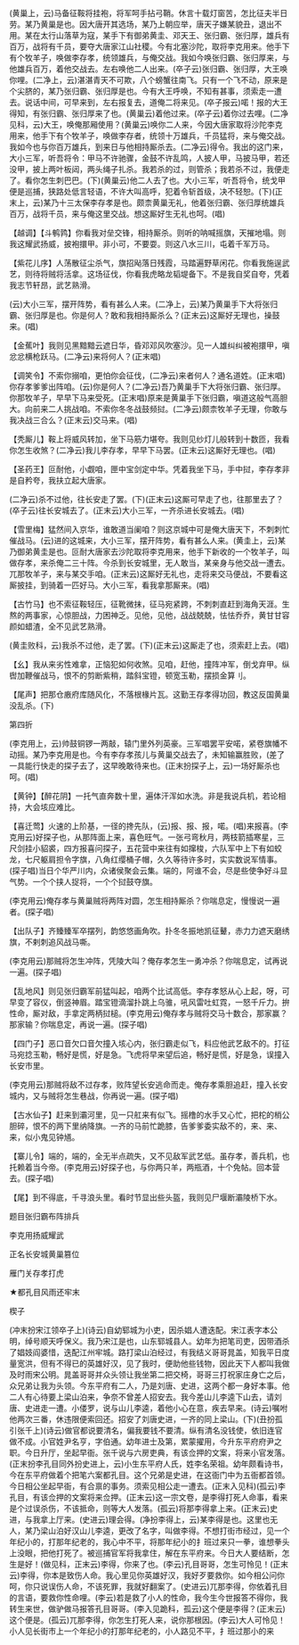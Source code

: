 <!-- { "loadSidebar": true } -->
(黄巢上，云)马备征鞍将挂袍，将军呵手拈弓鞘。休言十载灯窗苦，怎比征夫半日劳。某乃黄巢是也。因大唐开其选场，某乃上朝应举，唐天子嫌某貌丑，退出不用。某在太行山落草为寇，某手下有御弟黄圭、邓天王、张归霸、张归厚，雄兵有百万，战将有千员，要夺大唐家江山社稷。今有北塞沙陀，取将李克用来。他手下有个牧羊子，唤做李存孝，统领雄兵，与俺交战。我如今唤张归霸、张归厚来，与他雄兵百万，着他交战去。左右唤他二人出来。(卒子云)张归霸、张归厚，大王唤你哩。(二净上，云)湛湛青天不可欺，八个螃蟹往南飞。只有一个飞不动，原来是个尖脐的，某乃张归霸、张归厚是也。今有大王呼唤，不知有甚事，须索走一遭去。说话中间，可早来到，左右报复去，道俺二将来见。(卒子报云)喏！报的大王得知，有张归霸、张归厚来了也。(黄巢云)着他过来。(卒子云)着你过去哩。(二净见科，云)大王，唤俺那厢使用？(黄巢云)唤你二人来，今因大唐家取将沙陀李克用来，他手下有个牧羊子，唤做李存者，统领十万雄兵，千员猛将，来与俺交战。我如今也与你百万雄兵，到来日与他相持厮杀去。(二净云)得令。我出的这门来，大小三军，听吾将令：甲马不许驰骤，金鼓不许乱鸣，人披人甲，马披马甲，若还没甲，披上两叶板闼，两头绳子扎杀。我若杀的过，则管杀；我若杀不过，我便走了。看你怎生刺巴巴。(下)(黄巢云)他二人去了也。大小三军，听吾将令，统戈甲便是巡捕，狭路处低言轻语，不许大叫高呼，犯着令斩首级，决不轻恕。(下)(正末上，云)某乃十三太保李存孝是也。颇柰黄巢无礼，他着张归霸、张归厚统雄兵百万，战将千员，来与俺这里交战。想这厮好生无礼也呵。(唱)

【越调】【斗鹌鹑】你看我对垒交锋，相持厮杀。则听的呐喊摇旗，天摧地塌。则我这耀武扬威，披袍擐甲。非小可，不要耍。则这八水三川，屯着千军万马。

【紫花儿序】人荡散征尘杀气，旗招飐落日残霞，马踏遍野草闲花。你看我施逞武艺，则待将贼将活拿。这场征伐，你看我虎略龙韬堤备下。不是我自奖自夸，凭着我志节轩昂，武艺熟滑。

(云)大小三军，摆开阵势，看有甚么人来。(二净上，云)某乃黄巢手下大将张归霸、张归厚是也。你是何人？敢和我相持厮杀么？(正末云)这厮好无理也，操鼓来。(唱)

【金蕉叶】我则见黑黯黯云遮日华，昏邓邓风吹塞沙。见一人雄纠纠被袍擐甲，嗔忿忿横枪跃马。(二净云)来将何人？(正末唱)

【调笑令】不索你搦咱，更怕你会征伐，(二净云)来者何人？通名道姓。(正末唱)你存孝爹爹出阵咱。(云)你是何人？(二净云)吾乃黄巢手下大将张归霸、张归厚。你那牧羊子，早早下马来受死。(正末唱)原来是黄巢手下张归霸，嗔道这般气高胆大。向前来二人挑战咱。不索你冬冬战鼓频挝。(二净云)颇柰牧羊子无理，你敢与我决战三合么？(正末云)交马来。(唱)

【秃厮儿】鞍上将威风转加，坐下马筋力堪夸。我则见纱灯儿般转到十数匝，我看你怎生收煞？(二净云)我儿李存孝，早早下马罢。(正末云)这厮好无理也。(唱)

【圣药王】叵耐他，小觑咱，匣中宝剑定中华。凭着我坐下马，手中挝，李存孝非是自矜夸，我扶立起大唐家。

(二净云)杀不过他，往长安走了罢。(下)(正末云)这厮可早走了也，往那里去了？(卒子云)往长安城去了。(正末云)大小三军，一齐杀进长安城去。(唱)

【雪里梅】猛然间入京华，谁敢道当阑咱？则这京城中可是俺大唐天下，不刺刺忙催战马。(云)进的这城来，大小三军，摆开阵势，看有甚么人来。(黄圭上，云)某乃御弟黄圭是也。叵耐大唐家去沙陀取将李克用来，他手下新收的一个牧羊子，叫做存孝，来杀俺二三十阵。今杀到长安城里，无人敢当，某亲身与他交战一遭去。兀那牧羊子，来与某交手咱。(正末云)这厮好无礼也，走将来交马便战，不要看这厮披挂，到骑着一匹好马。大小三军，看我拿那厮来。(唱)

【古竹马】也不索征鞍轻压，征靴微抹，征马宛紧跨，不刺刺直赶到海角天涯。生熬的两事家，心惊胆战，力困神乏。见他，见他，战战兢兢，怯怯乔乔，黄甘甘容颜如蜡渣，全不见武艺熟滑。

(黄圭败科，云)我杀不过他，走了罢。(下)(正末云)这厮走了也，须索赶上去。(唱)

【幺】我从来劣性难拿，正恼犯如何收煞。见咱，赶他，撞阵冲军，倒戈弃甲。纵辔加鞭催战马，恨不的剪断紫稍，踏斜宝镫，顿宽玉勒，摆损金算刂。

【尾声】把那仓廒府库随风化，不落根椽片瓦。这勤王存孝得功回，教这反国黄巢没乱杀。(下)


第四折

(李克用上，云)帅鼓铜锣一两敲，辕门里外列英豪。三军唱罢平安喏，紧卷旗幡不动摇。某乃李克用是也。今有李存孝孩儿与黄巢交战去了，未知输赢胜败，(差了一具能行快走的探子去了，这早晚敢待来也。(正末扮探子上，云)一场好厮杀也呵。(唱)

【黄钟】【醉花阴】一托气直奔数十里，遍体汗浑如水洗。非是我说兵机，若论相持，大会垓应难比。

【喜迁莺】火速的上阶基，一径的搀先队，(云)报、报、报，喏。(唱)来报喜。(李克用云)好探子也，从那阵面上来，喜色旺气。一张弓弯秋月，两枝箭插寒星，三尺剑挂小貂裘，四方报喜问探子，五花营中来往有如撺梭，六队军中上下有如蛟龙，七尺躯肩担令字旗，八角红缨桶子帽，久久等待许多时，实实数说军情事。(探子唱)当日个华严川内，众诸侯聚会云集。端的，阿谁不会，尽是些使争好斗显气势。一个个挟人捉将，一个个挝鼓夺旗。

(李克用云)俺存孝与黄巢贼将两阵对圆，怎生相持厮杀？你喘息定，慢慢说一遍者。(探子唱)

【出队子】齐臻臻军卒摆列，韵悠悠画角吹。扑冬冬振地凯征鼙，赤力力遮天磨绣旗，不剌刺追风战马嘶。

(李克用云)那贼将怎生冲阵，凭陵大叫？俺存孝怎生一勇冲杀？你喘息定，试再说一遍。(探子唱)

【乱地风】则见张归霸军前猛叫起，咱两个比试高低。李存孝怒从心上起，呀，可早变了容仪，倒竖神眉。踏宝镫滴溜扑跳上乌骓，吼风雷吐虹霓，一怒千斤力。拚性命，厮对敌，手拿定两柄挝槌。(李克用云)俺存孝与贼将交马十数合，那家赢？那家输？你喘息定，再说一遍。(探子唱)

【四门子】恶口音欠口音欠撞入垓心内，张归霸走似飞，料应他武艺敌不的。打征马宛捻玉勒，畅好是慌，好是急。飞虎将早来望后追，畅好是慌，好是急，误撞入长安市里。

(李克用云)那贼将敌不过存孝，败阵望长安逃命而走。俺存孝乘胆追赶，撞入长安城内，又与贼将怎生巷战，你再说一遍。(探子唱)

【古水仙子】赶来到灞河里，见一只舡来有似飞。摇橹的水手又心忙，把柁的梢公胆碎，恨不的两下里纳降旗。一齐的马前忙跪膝，告爹爹委实敌不的，来、来、来，似小鬼见钟馗。

【寨儿令】端的，端的，全无半点疏失，又不见敌军武艺低。虽存孝，善兵机，也托赖着当今帝。(李克用云)好探子也，与你两只羊，两瓶酒，十个免帖。回本营去。(探子唱)

【尾】到不得底，千寻浪头里。看时节显出些头盔，我则见尸堰断灞陵桥下水。

题目张归霸布阵排兵

李克用扬威耀武

正名长安城黄巢篡位

雁门关存孝打虎
　




★都孔目风雨还牢末

楔子

(冲末扮宋江领卒子上)(诗云)自幼郓城为小吏，因杀娼人遭迭配。宋江表字本公明，绰号顺天呼保义。我乃宋江是也，山东郓城县人。幼年为把笔司吏，因带酒杀了娼妓阎婆惜，迭配江州牢城。路打梁山泊经过，有我结义哥哥晁盖，知我平日度量宽洪，但有不得已的英雄好汉，见了我时，便助他些钱物，因此天下人都叫我做及时雨宋公明。晁盖哥哥并众头领让我坐第二把交椅，哥哥三打祝家庄身亡之后，众兄弟让我为头领。今东平府有二人，乃是刘唐、史进，这两个都一身好本事。他二人有心待要上梁山泊来，争奈不曾差人招安去。我今差山儿李逵下山去，请刘唐、史进走一遭。小偻罗，说与山儿李逵，着他小心在意，疾去早来。(诗云)嘱咐他两次三番，休违限便索回还。招安了刘唐史进，一齐的同上梁山。(下)(丑扮孤引张千上)(诗云)做官都说要清名，偏我要钱不要清。纵有清名没钱使，依旧连官做不成。小官姓尹名亨，字伯通。幼年进士及第，累蒙擢用，今升东平府府尹之职。今日升厅，坐起早衙。张千说与六房吏典，有该佥押的文案，将来小官发落。(正末扮李孔目同外扮史进上，云)小生东平府人氏，姓李名荣祖。幼年颇看诗书，今在东平府做着个把笔六案都孔目。这个兄弟是史进，在这衙门中为五衙都首领。今日相公坐起早衙，有合禀的事务。须索见相公走一遭去。(正末入见科)(孤云)李孔目，有该佥押的文案将来佥押。(正末云)这一宗文卷，是李得打死人命事，看来是个过误杀伤，不该抵命，则等大人发落。(孤云)将那李得拿上来。(正末云)史进，与我拿上厅来。(史进云)理会得。(净扮李得上，云)某李得是也。这里也无人，某乃梁山泊好汉山儿李逵，更改了名字，叫做李得。不想打街市经过，见一个年纪小的，打那年纪老的，我心中不平，将那年纪小的扌班过来只一拳，谁想拳头上没眼，把他打死了。被巡捕官军将我拿住，解在东平府来。今日大人要结断，怎生是好！(做见科，正末云)李得，你来了也。(李云)孔目哥哥，怎生可怜见！(正末云)李得，你本是致伤人命。我心里见你英雄好汉，我好歹要救你。如今相公问你呵，你只说误伤人命，不该死罪，我就好翻案了。(史进云)兀那李得，你依着孔目的言语，要救你性命哩。(李云)若是救了小人的性命，我今生今世报答不得你，我转生来世，做驴做马报答孔目哥哥。(李入见跪科，孤云)这个便是李得？(正末云)这个便是。(孤云)兀那李得，你怎生打死人来，说你那根因。(李云)大人可怜见！小人见长街市上一个年纪小的打那年纪老的，小人路见不平，扌班过那小的来

